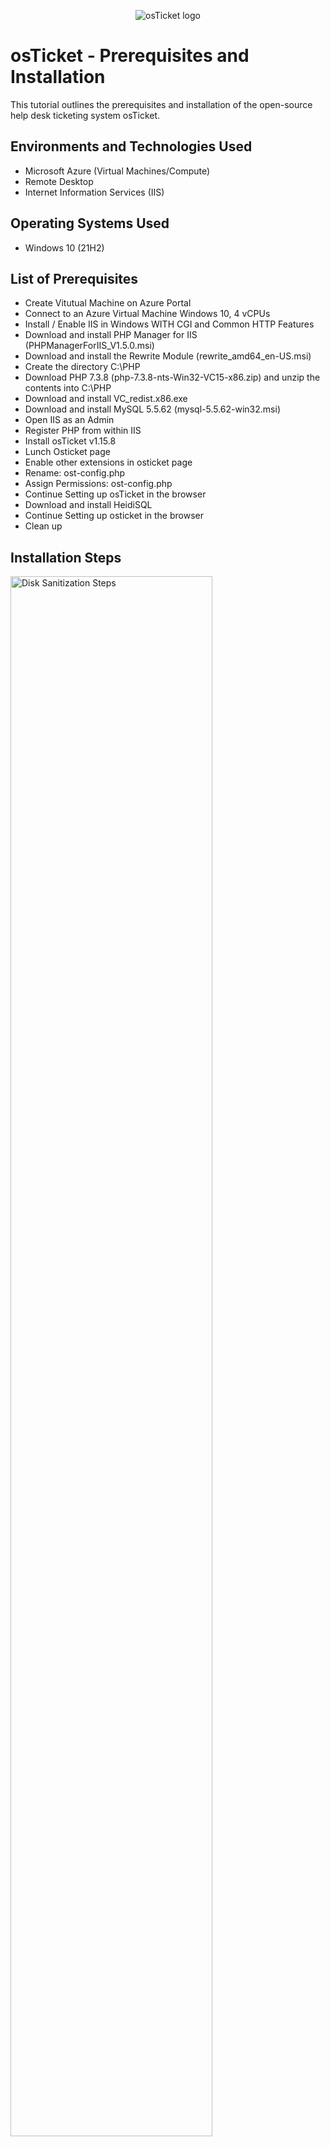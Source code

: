 <p align="center">
<img src="https://i.imgur.com/Clzj7Xs.png" alt="osTicket logo"/>
</p>

<h1>osTicket - Prerequisites and Installation</h1>
This tutorial outlines the prerequisites and installation of the open-source help desk ticketing system osTicket.<br />


<h2>Environments and Technologies Used</h2>

- Microsoft Azure (Virtual Machines/Compute)
- Remote Desktop
- Internet Information Services (IIS)

<h2>Operating Systems Used </h2>

- Windows 10</b> (21H2)

<h2>List of Prerequisites</h2>


- Create Vitutual Machine on Azure Portal
- Connect to an Azure Virtual Machine Windows 10, 4 vCPUs
- Install / Enable IIS in Windows WITH CGI and Common HTTP Features
- Download and install PHP Manager for IIS (PHPManagerForIIS_V1.5.0.msi)
- Download and install the Rewrite Module (rewrite_amd64_en-US.msi)
- Create the directory C:\PHP
- Download PHP 7.3.8 (php-7.3.8-nts-Win32-VC15-x86.zip) and unzip the contents into C:\PHP
- Download and install VC_redist.x86.exe
- Download and install MySQL 5.5.62 (mysql-5.5.62-win32.msi)
- Open IIS as an Admin
- Register PHP from within IIS
- Install osTicket v1.15.8
- Lunch Osticket page 
- Enable other extensions in osticket page
- Rename: ost-config.php
- Assign Permissions: ost-config.php
- Continue Setting up osTicket in the browser 
- Download and install HeidiSQL
- Continue Setting up osticket in the browser
- Clean up

<h2>Installation Steps</h2>

<p>
<img src="https://i.imgur.com/5SLWE7H.png" height="80%" width="80%" alt="Disk Sanitization Steps"/>
</p>
<p>
VM created on Azure Portal -> login with Azure subcription details -> create resouce group -> create virtual machine
</p>
<br />

<p>
<img src="https://i.imgur.com/VgAOIig.png" height="80%" width="80%" alt="Disk Sanitization Steps"/>
</p>
<p>
IP address is copied from VM created on Azure, default username and password generated when creating our VM were used to gain access and VM was remote login successfully.
</p>
<br />

<p>
<img src="https://i.imgur.com/H1fisZm.jpg" height="80%" width="80%" alt="Disk Sanitization Steps"/>
</p>
<p>
The image above showed how remote access was gained into our VM (check the IP address against the Remote Desktope Connection image 2).
</p>
<br />

<p>
<img src="https://i.imgur.com/DLuLShI.jpg" height="80%" width="80%" alt="Disk Sanitization Steps"/> 
  
</p>
<p>
  Installing and enabling of IIS in Windows WITH CGI and Common HTTP Features done as follows: 
CGI and Common HTTP Features
Control panel -> program and features -> turn window features on and off -> check [X] and expand internet information services -> World Wide Web Services -> Application Development Features -> check [X] CGI, also expand Common HTTP Features to check [X] everything under it -> ok -> close.  Pictuure shown above for ease of navigation.

</p>
<br />

<p>
<img src="https://i.imgur.com/1hFt9KB.jpg" height="80%" width="80%" alt="Disk Sanitization Steps"/>
</p>
<p>
IIS is a Web server that OSticket runs on, therefore, we checked if the webserver is up and running by typing. 127.0.0.1 into web browser to load default IIS server shown in the image above. 127.0.0.1 is a local host of the loopback trying to load a webpage that is running off itself.
</p>
<br />

<p>
<img src="https://i.imgur.com/IcNzhjF.jpg" height="80%" width="80%" alt="Disk Sanitization Steps"/> 
</p>
<p>
Download and install PHP Manager for IIS (PHPManagerForIIS_V1.5.0.msi) (image shown above).
</p>
<br />

<p>
<img src="https://i.imgur.com/N68MeBh.jpg" height="80%" width="80%" alt="Disk Sanitization Steps"/>
</p>
<p>
Download and install the Rewrite Module (rewrite_amd64_en-US. (image shown above).
</p>
<br />

<p>
<img src="https://i.imgur.com/tttJZU3.jpg" height="80%" width="80%" alt="Disk Sanitization Steps"/>
</p>
<p>
Create the directory C:\PHP as follows: This PC -> window (c) - create folder name PHP.
</p>
<br />

<p>
<img src="https://i.imgur.com/hHc5Wt6.png" height="80%" width="80%" alt="Disk Sanitization Steps"/> 
</p>
<p>
Download PHP 7.3.8 (php-7.3.8-nts-Win32-VC15-x86.zip) and unzip the contents into C:\PHP file that was created earlier as follows:  goto download>right click to Extract>browse>This PC>PHP>Extract. (image shown above).
</p>
<br />

<p>
<img src="https://i.imgur.com/f4TtSvF.jpg" height="80%" width="80%" alt="Disk Sanitization Steps"/> 
</p>
<p>
Download and install VC_redist.x86.exe (image shown above)
</p>
<br />

<p>
<img src="https://i.imgur.com/PSj1sZm.jpg" height="80%" width="80%" alt="Disk Sanitization Steps"/> 
</p>
<p>
Download and install MySQL 5.5.62 (mysql-5.5.62-win32.msi) as follows: Agree>Next>Select Tropical>Install>Finish>Next>Tick Standard configuration>Next>Enter password>Next>Execute>Finish. (image shown above).
</p>
<br />

<p>
<img src="https://i.imgur.com/x86p96x.jpg" height="80%" width="80%" alt="Disk Sanitization Steps"/> 
</p>
<p>
Open IIS as an Admin as follows: type internet information services on the start button > right click on ISS and click run as admin (image shown above).
</p>
<br />

<p>
<img src="https://i.imgur.com/RlaH9lb.jpg" height="80%" width="80%" alt="Disk Sanitization Steps"/> 
</p>
<p>
Register PHP from within IIS as follows: double click PHP Manager>register new PHP version>browser>This PC>window (c:)\PHP folder -> php.cgi -> open -> and then restart the server on the top right of the page or Reload IIS (Open IIS, Stop and Start the server).
</p>
<br />

<p>
<img src="https://i.imgur.com/cddXUe2.jpg" height="80%" width="80%" alt="Disk Sanitization Steps"/> 
</p>
<p>
Install osTicket v1.15.8

	Download osTicket from the Installation Files Folder
	Extract and copy “upload” folder to c:\inetpub\wwwroot
	Within c:\inetpub\wwwroot, Rename “upload” to “osTicket” (image shown above)
 	Note: Reload IIS (Open IIS, Stop and Start the server).
</p>
<br />

<p>
<img src="https://i.imgur.com/MCsfsvB.jpg" height="80%" width="80%" alt="Disk Sanitization Steps"/> 
</p>
<p>
	Open IIS ->Go to sites -> Default -> osTicket
      -	On the top right of the page, click “Browse *:80” and this will display the above image.
	Note that some extensions are not enabled as shown in the osticket page.
</p>
<br />

<p>
<img src="https://i.imgur.com/PEDERyP.jpg" height="80%" width="80%" alt="Disk Sanitization Steps"/> 
</p>
<p>
Do the following to eneble the disabled extension in osticket 
	Go back to IIS, sites -> Default -> osTicket
	Double-click PHP Manager
	Click “Enable or disable an extension”
	
	Enable: php_imap.dll
	Enable: php_intl.dll
	Enable: php_opcache.dll
(image shown above).
</p>
<br />

<p>
<img src="https://i.imgur.com/DSw1tBr.png" height="80%" width="80%" alt="Disk Sanitization Steps"/> 
</p>
<p>
	Refresh the osTicket webpage in your browser and NEVER click continue, observe the changes. This should now look like the image shown above.
</p>
<br />

</p>
<img src="https://i.imgur.com/0Caztcs.png" height="80%" width="80%" alt="Disk Sanitization Steps"/> 
<p>
Rename: ost-config.php by following this procedure
	- From: C:\inetpub\wwwroot\osTicket\include\ost-sampleconfig.php
	- To: C:\inetpub\wwwroot\osTicket\include\ost-config.php  (Basically just erase 'sample').
</p>
<br />

<p>
<img src="https://i.imgur.com/Ot23lcn.png" height="80%" width="80%" alt="Disk Sanitization Steps"/> 
<p>
Assign Permissions by following the procedure: right click on ost-config.php -> properties -> security -> advance -> disable inheritance -> remove all inheritance permissions from this object -> add permission -> select a principal -> type 'everyone' in the text box -> click check names -> ok -> check full -> ok -> apply -> ok -> ok.

</p>
<br />


<p>
<img src="https://i.imgur.com/pIhM0rb.png" height="80%" width="80%" alt="Disk Sanitization Steps"/>
</p>
<p>
Click 'continue' in osTicket in the browser and fill out the form as shown in the above image (remember all details filled and NEVER click install).

</p>
<br />

<p>
<img src="https://i.imgur.com/iJ6mLAI.jpg" height="80%" width="80%" alt="Disk Sanitization Steps"/> 
</p>
<p>
Download and install HeidiSQL. (this allow us to connect to SQL server and set up a database that osticket will use), download and click 'finish' and this will load a new interface.

</p>
<br />

<p>
<img src="https://i.imgur.com/nNFnV16.jpg" height="80%" width="80%" alt="Disk Sanitization Steps"/> 
</p>
<p>
Click new to Create a new session to database, supplying password ******* (Note that the user name is 'root', then supply password used why setting up mysql server) -> open and this should display another interface.

<p>
<img src="https://i.imgur.com/W1BUVZX.jpg" height="80%" width="80%" alt="Disk Sanitization Steps"/> 
</p>
<p>
Create a new database call osticket as follows: right click on unnamed -> create new -> database -> name it 'osticket' -> ok as shown in the above image. 
</p>
<br />
	
<p>
<img src="https://i.imgur.com/yqe6EGZ.png" height="80%" width="80%" alt="Disk Sanitization Steps"/> 
</p>
<p>
Go back to osticket page to supply database settings details: MySQL Database 'osticket', MySQL user name 'root' and MySQL password that you used then click 'install' as shown in the above image.
</p>
<br />

</p>
<br />

<p>
<img src="https://i.imgur.com/xv3ZXij.jpg" height="80%" width="80%" alt="Disk Sanitization Steps"/> 
</p>
<p>
We should be able to get the above image once we click 'install'.
</p>
<br />

<p>
<img src="https://i.imgur.com/lpizPEv.jpg" height="80%" width="80%" alt="Disk Sanitization Steps"/> 
</p>
<p>
 We need to do some clean up by deleting setup file as follows: 
Goto C:\inetpub\wwwroot\osTicket\setup.
</p>
<br />


<p>
<img src="https://i.imgur.com/lpizPEv.jpg" height="80%" width="80%" alt="Disk Sanitization Steps"/> 
</p>
<p>
 Finally we need to set the permission back to 'Read' ony as follows: Goto C:\inetpub\wwwroot\osTicket\include\ost-config.php ->right click on ost-config.php -> properties -> security -> advance -> everyone -> edit -> uncheck 'full', 'modify' and 'write' but only leave 'read' and 'read and execute' checked -> ok -> apply -> ok -> ok. 
</p>
<br />

</p>
<p>
Congratulations, hopefully it is installed with no errors!
Browse to your help desk login page: 
	
Admin user osticket URL: 
http://localhost/osTicket/scp/login.php

End Users osTicket URL:
http://localhost/osTicket/ 
</p>
<br />

